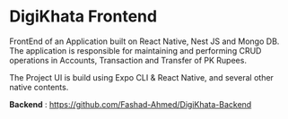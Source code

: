 # DigiKhata Frontend

FrontEnd of an Application built on React Native, Nest JS and Mongo DB. The application is responsible for maintaining and performing CRUD operations in Accounts, Transaction and Transfer of PK Rupees.

The Project UI is build using Expo CLI & React Native, and several other native contents.

__Backend__ : https://github.com/Fashad-Ahmed/DigiKhata-Backend
